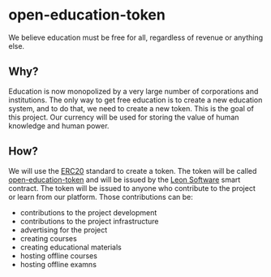# open-education-token
We believe education must be free for all, regardless of revenue or anything else.

## Why?
Education is now monopolized by a very large number of corporations and institutions. The only way to get free education is to create a new education system, and to do that, we need to create a new token. This is the goal of this project.
Our currency will be used for storing the value of human knowledge and human power.

## How?
We will use the [ERC20]() standard to create a token. The token will be called [open-education-token]() and will be issued by the [Leon Software]() smart contract. The token will be issued to anyone who contribute to the project or learn from our platform. Those contributions can be:
- contributions to the project development
- contributions to the project infrastructure
- advertising for the project
- creating courses
- creating educational materials
- hosting offline courses
- hosting offline examns

